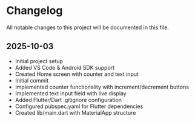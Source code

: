 # Changelog

All notable changes to this project will be documented in this file.

## 2025-10-03

- Initial project setup
- Added VS Code & Android SDK support
- Created Home screen with counter and text input
- Initial commit
- Implemented counter functionality with increment/decrement buttons
- Implemented text input field with live display
- Added Flutter/Dart .gitignore configuration
- Configured pubspec.yaml for Flutter dependencies
- Created lib/main.dart with MaterialApp structure
